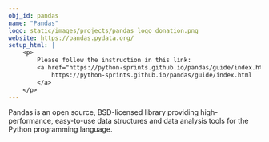 ```yaml
---
obj_id: pandas
name: "Pandas"
logo: static/images/projects/pandas_logo_donation.png
website: https://pandas.pydata.org/
setup_html: |
    <p>
        Please follow the instruction in this link:
        <a href="https://python-sprints.github.io/pandas/guide/index.html">
            https://python-sprints.github.io/pandas/guide/index.html
        </a>
    </p>
---
```

Pandas is an open source, BSD-licensed library providing high-performance, easy-to-use data structures and data analysis tools for the Python programming language.